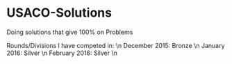 # USACO-Solutions
Doing solutions that give 100% on Problems

Rounds/Divisions I have competed in: \n
December 2015: Bronze \n
January 2016: Silver \n
February 2016: Silver \n

